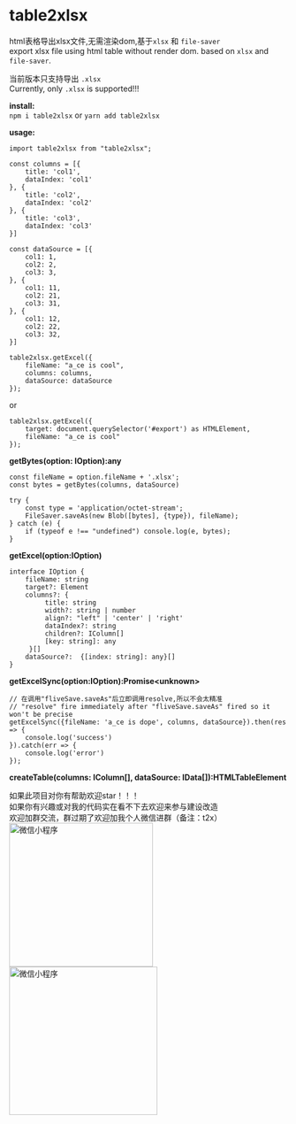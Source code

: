 # table2xlsx
html表格导出xlsx文件,无需渲染dom,基于``xlsx`` 和 ``file-saver``  
export xlsx file using html table without render dom. based on ``xlsx`` and ``file-saver``.

当前版本只支持导出 ```.xlsx```  
Currently, only ```.xlsx``` is supported!!!

**install:**  
````npm i table2xlsx````
or
````yarn add table2xlsx````

**usage:**
````
import table2xlsx from "table2xlsx";

const columns = [{
    title: 'col1',
    dataIndex: 'col1'
}, {
    title: 'col2',
    dataIndex: 'col2'
}, {
    title: 'col3',
    dataIndex: 'col3'
}]

const dataSource = [{
    col1: 1,
    col2: 2,
    col3: 3,
}, {
    col1: 11,
    col2: 21,
    col3: 31,
}, {
    col1: 12,
    col2: 22,
    col3: 32,
}]

table2xlsx.getExcel({
    fileName: "a_ce is cool",
    columns: columns,
    dataSource: dataSource
});
````
or
````
table2xlsx.getExcel({
    target: document.querySelector('#export') as HTMLElement,
    fileName: "a_ce is cool"
});
````
**getBytes(option: IOption):any**  
```` 
const fileName = option.fileName + '.xlsx';
const bytes = getBytes(columns, dataSource)

try {
    const type = 'application/octet-stream';
    FileSaver.saveAs(new Blob([bytes], {type}), fileName);
} catch (e) {
    if (typeof e !== "undefined") console.log(e, bytes);
}
```` 
**getExcel(option:IOption)**  
````
interface IOption {
    fileName: string
    target?: Element
    columns?: {
         title: string
         width?: string | number
         align?: "left" | 'center' | 'right'
         dataIndex?: string
         children?: IColumn[]
         [key: string]: any
     }[]
    dataSource?:  {[index: string]: any}[]
}
```` 
**getExcelSync(option:IOption):Promise\<unknown>**  
```` 
// 在调用"fliveSave.saveAs"后立即调用resolve,所以不会太精准
// "resolve" fire immediately after "fliveSave.saveAs" fired so it won't be precise
getExcelSync({fileName: 'a_ce is dope', columns, dataSource}).then(res => {
    console.log('success')
}).catch(err => {
    console.log('error')
});
```` 
**createTable(columns: IColumn[], dataSource: IData[]):HTMLTableElement**  

如果此项目对你有帮助欢迎star！！！
<br/>
如果你有兴趣或对我的代码实在看不下去欢迎来参与建设改造
<br/>
欢迎加群交流，群过期了欢迎加我个人微信进群（备注：t2x）
<br/>
<img src="https://raw.githubusercontent.com/xxxace/table2xlsx/main/qrcode_ace.jpg" width="260"  alt="微信小程序"/>
<img src="https://raw.githubusercontent.com/xxxace/table2xlsx/main/qrcode_group.jpg" width="268"  alt="微信小程序"/><br/>

